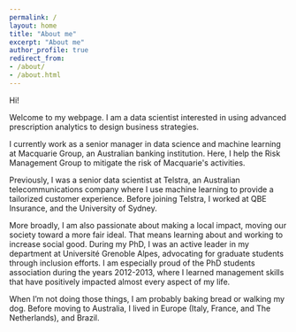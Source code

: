 ```yaml
---
permalink: /
layout: home
title: "About me"
excerpt: "About me"
author_profile: true
redirect_from:
- /about/
- /about.html
---
```


Hi!

Welcome to my webpage. I am a data scientist interested in using advanced prescription analytics to design business
strategies.

I currently work as a senior manager in data science and machine learning at Macquarie Group, an Australian banking
institution. Here, I help the Risk Management Group to mitigate the risk of Macquarie's activities.

Previously, I was a senior data scientist at Telstra, an Australian telecommunications company where I use machine
learning to provide a tailorized customer experience. Before joining Telstra, I worked at QBE Insurance, and the
University of Sydney.

More broadly, I am also passionate about making a local impact, moving our society toward a more fair ideal. That means
learning about and working to increase social good. During my PhD, I was an active leader in my department at Université
Grenoble Alpes, advocating for graduate students through inclusion efforts. I am especially proud of the PhD students
association during the years 2012-2013, where I learned management skills that have positively impacted almost every
aspect of my life.

When I’m not doing those things, I am probably baking bread or walking my dog. Before moving to Australia, I lived in
Europe (Italy, France, and The Netherlands), and Brazil.
